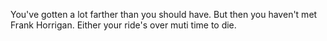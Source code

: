 You've gotten a lot farther than you should have. But then you haven't met Frank Horrigan. Either your ride's over muti time to die.